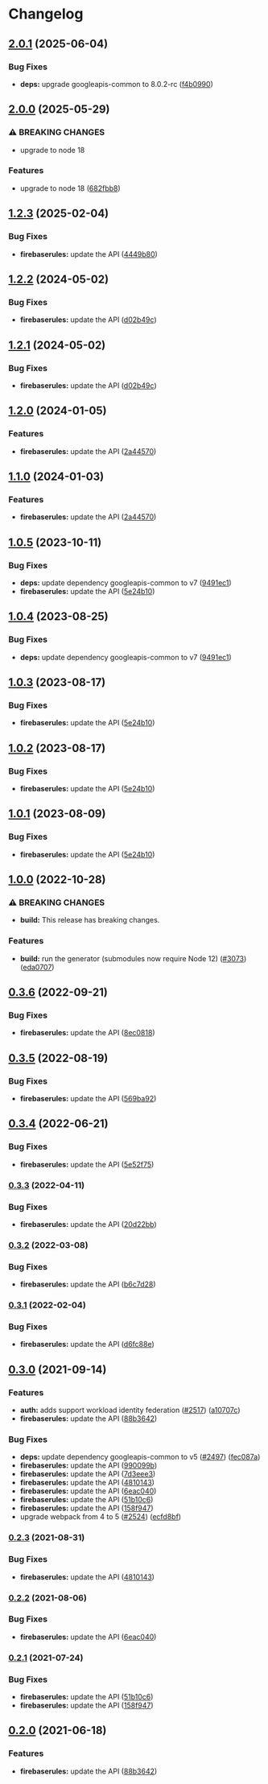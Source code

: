 # Changelog

## [2.0.1](https://github.com/googleapis/google-api-nodejs-client/compare/firebaserules-v2.0.0...firebaserules-v2.0.1) (2025-06-04)


### Bug Fixes

* **deps:** upgrade googleapis-common to 8.0.2-rc ([f4b0990](https://github.com/googleapis/google-api-nodejs-client/commit/f4b099071040cfbcfe4a2e7d487d45ee93b369e0))

## [2.0.0](https://github.com/googleapis/google-api-nodejs-client/compare/firebaserules-v1.2.3...firebaserules-v2.0.0) (2025-05-29)


### ⚠ BREAKING CHANGES

* upgrade to node 18

### Features

* upgrade to node 18 ([682fbb8](https://github.com/googleapis/google-api-nodejs-client/commit/682fbb869189ae92b3e9a194d37d0548af0c1f92))

## [1.2.3](https://github.com/googleapis/google-api-nodejs-client/compare/firebaserules-v1.2.2...firebaserules-v1.2.3) (2025-02-04)


### Bug Fixes

* **firebaserules:** update the API ([4449b80](https://github.com/googleapis/google-api-nodejs-client/commit/4449b80e8b8e0cef45cbac6958688867ce843df8))

## [1.2.2](https://github.com/googleapis/google-api-nodejs-client/compare/firebaserules-v1.2.1...firebaserules-v1.2.2) (2024-05-02)


### Bug Fixes

* **firebaserules:** update the API ([d02b49c](https://github.com/googleapis/google-api-nodejs-client/commit/d02b49c84908b0757a6525665b9451092c0ee3dd))

## [1.2.1](https://github.com/googleapis/google-api-nodejs-client/compare/firebaserules-v1.2.0...firebaserules-v1.2.1) (2024-05-02)


### Bug Fixes

* **firebaserules:** update the API ([d02b49c](https://github.com/googleapis/google-api-nodejs-client/commit/d02b49c84908b0757a6525665b9451092c0ee3dd))

## [1.2.0](https://github.com/googleapis/google-api-nodejs-client/compare/firebaserules-v1.1.0...firebaserules-v1.2.0) (2024-01-05)


### Features

* **firebaserules:** update the API ([2a44570](https://github.com/googleapis/google-api-nodejs-client/commit/2a445705f00f8b85a0f7717cd4707c7308953e0a))

## [1.1.0](https://github.com/googleapis/google-api-nodejs-client/compare/firebaserules-v1.0.5...firebaserules-v1.1.0) (2024-01-03)


### Features

* **firebaserules:** update the API ([2a44570](https://github.com/googleapis/google-api-nodejs-client/commit/2a445705f00f8b85a0f7717cd4707c7308953e0a))

## [1.0.5](https://github.com/googleapis/google-api-nodejs-client/compare/firebaserules-v1.0.4...firebaserules-v1.0.5) (2023-10-11)


### Bug Fixes

* **deps:** update dependency googleapis-common to v7 ([9491ec1](https://github.com/googleapis/google-api-nodejs-client/commit/9491ec1cdc3c413e7d73edcfcd59cf5c28a7c855))
* **firebaserules:** update the API ([5e24b10](https://github.com/googleapis/google-api-nodejs-client/commit/5e24b105f7b331fcc77d2a6de2524702a613ce45))

## [1.0.4](https://github.com/googleapis/google-api-nodejs-client/compare/firebaserules-v1.0.3...firebaserules-v1.0.4) (2023-08-25)


### Bug Fixes

* **deps:** update dependency googleapis-common to v7 ([9491ec1](https://github.com/googleapis/google-api-nodejs-client/commit/9491ec1cdc3c413e7d73edcfcd59cf5c28a7c855))

## [1.0.3](https://github.com/googleapis/google-api-nodejs-client/compare/firebaserules-v1.0.2...firebaserules-v1.0.3) (2023-08-17)


### Bug Fixes

* **firebaserules:** update the API ([5e24b10](https://github.com/googleapis/google-api-nodejs-client/commit/5e24b105f7b331fcc77d2a6de2524702a613ce45))

## [1.0.2](https://github.com/googleapis/google-api-nodejs-client/compare/firebaserules-v1.0.1...firebaserules-v1.0.2) (2023-08-17)


### Bug Fixes

* **firebaserules:** update the API ([5e24b10](https://github.com/googleapis/google-api-nodejs-client/commit/5e24b105f7b331fcc77d2a6de2524702a613ce45))

## [1.0.1](https://github.com/googleapis/google-api-nodejs-client/compare/firebaserules-v1.0.0...firebaserules-v1.0.1) (2023-08-09)


### Bug Fixes

* **firebaserules:** update the API ([5e24b10](https://github.com/googleapis/google-api-nodejs-client/commit/5e24b105f7b331fcc77d2a6de2524702a613ce45))

## [1.0.0](https://github.com/googleapis/google-api-nodejs-client/compare/firebaserules-v0.3.6...firebaserules-v1.0.0) (2022-10-28)


### ⚠ BREAKING CHANGES

* **build:** This release has breaking changes.

### Features

* **build:** run the generator (submodules now require Node 12) ([#3073](https://github.com/googleapis/google-api-nodejs-client/issues/3073)) ([eda0707](https://github.com/googleapis/google-api-nodejs-client/commit/eda07079dadab46a80b6f9ede618f4f43030169e))

## [0.3.6](https://github.com/googleapis/google-api-nodejs-client/compare/firebaserules-v0.3.5...firebaserules-v0.3.6) (2022-09-21)


### Bug Fixes

* **firebaserules:** update the API ([8ec0818](https://github.com/googleapis/google-api-nodejs-client/commit/8ec0818a99a7b67b64ffd7bd9072cc6d2d5b7392))

## [0.3.5](https://github.com/googleapis/google-api-nodejs-client/compare/firebaserules-v0.3.4...firebaserules-v0.3.5) (2022-08-19)


### Bug Fixes

* **firebaserules:** update the API ([569ba92](https://github.com/googleapis/google-api-nodejs-client/commit/569ba92164355d1c14c7ffc3bb7071567336f686))

## [0.3.4](https://github.com/googleapis/google-api-nodejs-client/compare/firebaserules-v0.3.3...firebaserules-v0.3.4) (2022-06-21)


### Bug Fixes

* **firebaserules:** update the API ([5e52f75](https://github.com/googleapis/google-api-nodejs-client/commit/5e52f7514df729910fbcce41246d78789b440222))

### [0.3.3](https://github.com/googleapis/google-api-nodejs-client/compare/firebaserules-v0.3.2...firebaserules-v0.3.3) (2022-04-11)


### Bug Fixes

* **firebaserules:** update the API ([20d22bb](https://github.com/googleapis/google-api-nodejs-client/commit/20d22bb7adc75621e76513823ff7157c924eb4f4))

### [0.3.2](https://github.com/googleapis/google-api-nodejs-client/compare/firebaserules-v0.3.1...firebaserules-v0.3.2) (2022-03-08)


### Bug Fixes

* **firebaserules:** update the API ([b6c7d28](https://github.com/googleapis/google-api-nodejs-client/commit/b6c7d28b3ff3ad0b71ad732408bbcbb370649c63))

### [0.3.1](https://github.com/googleapis/google-api-nodejs-client/compare/firebaserules-v0.3.0...firebaserules-v0.3.1) (2022-02-04)


### Bug Fixes

* **firebaserules:** update the API ([d6fc88e](https://github.com/googleapis/google-api-nodejs-client/commit/d6fc88eed073345e77915693f008ab9b944daed9))

## [0.3.0](https://www.github.com/googleapis/google-api-nodejs-client/compare/firebaserules-v0.2.3...firebaserules-v0.3.0) (2021-09-14)


### Features

* **auth:** adds support workload identity federation ([#2517](https://www.github.com/googleapis/google-api-nodejs-client/issues/2517)) ([a10707c](https://www.github.com/googleapis/google-api-nodejs-client/commit/a10707c477759e7c9ef6360a2fe800856fb600c1))
* **firebaserules:** update the API ([88b3642](https://www.github.com/googleapis/google-api-nodejs-client/commit/88b3642ef788e0c12650824cc4fb3be60d0e5c1d))


### Bug Fixes

* **deps:** update dependency googleapis-common to v5 ([#2497](https://www.github.com/googleapis/google-api-nodejs-client/issues/2497)) ([fec087a](https://www.github.com/googleapis/google-api-nodejs-client/commit/fec087abcf3d994dd41c3ffa0a0c12b1f9f09dae))
* **firebaserules:** update the API ([990099b](https://www.github.com/googleapis/google-api-nodejs-client/commit/990099b9f2b03fb7da4ab27de2fceba630dc39f6))
* **firebaserules:** update the API ([7d3eee3](https://www.github.com/googleapis/google-api-nodejs-client/commit/7d3eee3878c5e0186ead3d15081884f91e627a9e))
* **firebaserules:** update the API ([4810143](https://www.github.com/googleapis/google-api-nodejs-client/commit/481014347fbc009a10b06e17c19f8bdddaaaea85))
* **firebaserules:** update the API ([6eac040](https://www.github.com/googleapis/google-api-nodejs-client/commit/6eac040ba9b1e5f8ef18080a79de3d800559ac83))
* **firebaserules:** update the API ([51b10c6](https://www.github.com/googleapis/google-api-nodejs-client/commit/51b10c6f13cfa94d5dcab67dc4cf4a539f78b8e3))
* **firebaserules:** update the API ([158f947](https://www.github.com/googleapis/google-api-nodejs-client/commit/158f9476ade57c9524deed512c0a26b327a0c65a))
* upgrade webpack from 4 to 5  ([#2524](https://www.github.com/googleapis/google-api-nodejs-client/issues/2524)) ([ecfd8bf](https://www.github.com/googleapis/google-api-nodejs-client/commit/ecfd8bfcd06e1beabff7ec9a8c4000222379eb8d))

### [0.2.3](https://www.github.com/googleapis/google-api-nodejs-client/compare/firebaserules-v0.2.2...firebaserules-v0.2.3) (2021-08-31)


### Bug Fixes

* **firebaserules:** update the API ([4810143](https://www.github.com/googleapis/google-api-nodejs-client/commit/481014347fbc009a10b06e17c19f8bdddaaaea85))

### [0.2.2](https://www.github.com/googleapis/google-api-nodejs-client/compare/firebaserules-v0.2.1...firebaserules-v0.2.2) (2021-08-06)


### Bug Fixes

* **firebaserules:** update the API ([6eac040](https://www.github.com/googleapis/google-api-nodejs-client/commit/6eac040ba9b1e5f8ef18080a79de3d800559ac83))

### [0.2.1](https://www.github.com/googleapis/google-api-nodejs-client/compare/firebaserules-v0.2.0...firebaserules-v0.2.1) (2021-07-24)


### Bug Fixes

* **firebaserules:** update the API ([51b10c6](https://www.github.com/googleapis/google-api-nodejs-client/commit/51b10c6f13cfa94d5dcab67dc4cf4a539f78b8e3))
* **firebaserules:** update the API ([158f947](https://www.github.com/googleapis/google-api-nodejs-client/commit/158f9476ade57c9524deed512c0a26b327a0c65a))

## [0.2.0](https://www.github.com/googleapis/google-api-nodejs-client/compare/firebaserules-v0.1.0...firebaserules-v0.2.0) (2021-06-18)


### Features

* **firebaserules:** update the API ([88b3642](https://www.github.com/googleapis/google-api-nodejs-client/commit/88b3642ef788e0c12650824cc4fb3be60d0e5c1d))
